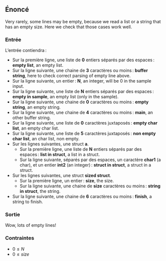 ## Énoncé

Very rarely, some lines may be empty, because we read a list or a string that
has an empty size. Here we check that those cases work well.

### Entrée

L’entrée contiendra :

- Sur la première ligne, une liste de **0** entiers séparés par des espaces :
  **empty list**, an empty list.
- Sur la ligne suivante, une chaine de **3** caractères ou moins : **buffer
  string**, here to check correct parsing of empty line above.
- Sur la ligne suivante, un entier : **N**, an integer, will be 0 in the sample
  input.
- Sur la ligne suivante, une liste de **N** entiers séparés par des espaces :
  **empty in sample**, an empty list (only in the sample).
- Sur la ligne suivante, une chaine de **0** caractères ou moins : **empty
  string**, an empty string.
- Sur la ligne suivante, une chaine de **4** caractères ou moins : **main**, an
  other buffer string.
- Sur la ligne suivante, une liste de **0** caractères juxtaposés : **empty
  char list**, an empty char list.
- Sur la ligne suivante, une liste de **5** caractères juxtaposés : **non empty
  char list**, an char list, non empty.
- Sur les lignes suivantes, une struct **a**.
    - Sur la première ligne, une liste de **N** entiers séparés par des
      espaces : **list in struct**, a list in a struct.
    - Sur la ligne suivante, séparés par des espaces, un caractère **char1** (a
      char), et un entier **int2** (an integer) : **struct in struct**, a
      struct in a struct.
- Sur les lignes suivantes, une struct **sized struct**.
    - Sur la première ligne, un entier : **size**, the size.
    - Sur la ligne suivante, une chaine de **size** caractères ou moins :
      **string in struct**, the string.
- Sur la ligne suivante, une chaine de **6** caractères ou moins : **finish**,
  a string to finish.

### Sortie

Wow, lots of empty lines!

### Contraintes

- $0 \le N$
- $0 \le size$
